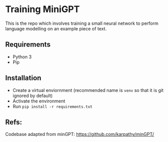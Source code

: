 # Training MiniGPT

This is the repo  which involves training a small neural network to perform language modelling on an example piece of text.

## Requirements
- Python 3
- Pip

## Installation
- Create a virtual enviornment (recommended name is `venv` so that it is git ignored by default)
- Activate the environment
- Run `pip install -r requirements.txt`

## Refs:
Codebase adapted from minGPT: https://github.com/karpathy/minGPT/
